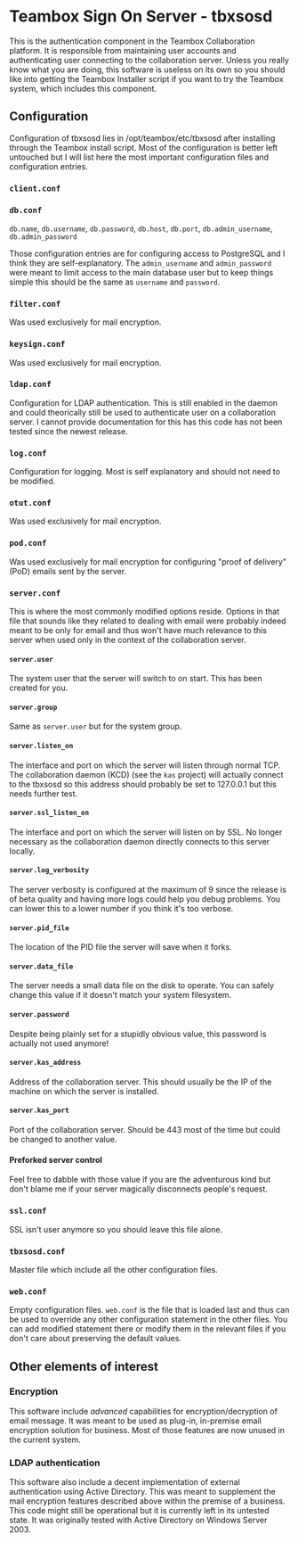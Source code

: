 Teambox Sign On Server - tbxsosd
================================

This is the authentication component in the Teambox Collaboration platform. It is responsible from maintaining user accounts and authenticating user connecting to the collaboration server. Unless you really know what you are doing, this software is useless on its own so you should like into getting the Teambox Installer script if you want to try the Teambox system, which includes this component.

## Configuration

Configuration of tbxsosd lies in /opt/teambox/etc/tbxsosd after installing through the Teambox install script. Most of the configuration is better left untouched but I will list here the most important configuration files and configuration entries.

### `client.conf`

### `db.conf`

`db.name`, `db.username`, `db.password`, `db.host`, `db.port`, `db.admin_username`, `db.admin_password`

Those configuration entries are for configuring access to PostgreSQL and I think they are self-explanatory. The `admin_username` and `admin_password` were meant to limit access to the main database user but to keep things simple this should be the same as `username` and `password`.

### `filter.conf`

Was used exclusively for mail encryption.

### `keysign.conf`

Was used exclusively for mail encryption.

### `ldap.conf`

Configuration for LDAP authentication. This is still enabled in the daemon and could theorically still be used to authenticate user on a collaboration server. I cannot provide documentation for this has this code has not been tested since the newest release.

### `log.conf`

Configuration for logging. Most is self explanatory and should not need to be modified.

### `otut.conf`

Was used exclusively for mail encryption.

### `pod.conf`

Was used exclusively for mail encryption for configuring "proof of delivery" (PoD) emails sent by the server.

### `server.conf`

This is where the most commonly modified options reside. Options in that file that sounds like they related to dealing with email were probably indeed meant to be only for email and thus won't have much relevance to this server when used only in the context of the collaboration server.

#### `server.user`

The system user that the server will switch to on start. This has been created for you.

#### `server.group`

Same as `server.user` but for the system group.

#### `server.listen_on`

The interface and port on which the server will listen through normal TCP. The collaboration daemon (KCD) (see the `kas` project) will actually connect to the tbxsosd so this address should probably be set to 127.0.0.1 but this needs further test.

#### `server.ssl_listen_on`

The interface and port on which the server will listen on by SSL. No longer necessary as the collaboration daemon directly connects to this server locally.

#### `server.log_verbosity`

The server verbosity is configured at the maximum of 9 since the release is of beta quality and having more logs could help you debug problems. You can lower this to a lower number if you think it's too verbose.

#### `server.pid_file`

The location of the PID file the server will save when it forks.

#### `server.data_file`

The server needs a small data file on the disk to operate. You can safely change this value if it doesn't match your system filesystem.

#### `server.password`

Despite being plainly set for a stupidly obvious value, this password is actually not used anymore!

#### `server.kas_address`

Address of the collaboration server. This should usually be the IP of the machine on which the server is installed.

#### `server.kas_port`

Port of the collaboration server. Should be 443 most of the time but could be changed to another value.

#### Preforked server control

Feel free to dabble with those value if you are the adventurous kind but don't blame me if your server magically disconnects people's request.

### `ssl.conf`

SSL isn't user anymore so you should leave this file alone.

### `tbxsosd.conf`

Master file which include all the other configuration files.

### `web.conf`

Empty configuration files. `web.conf` is the file that is loaded last and thus can be used to override any other configuration statement in the other files. You can add modified statement there or modify them in the relevant files if you don't care about preserving the default values.

## Other elements of interest

### Encryption

This software include *advanced* capabilities for encryption/decryption of email message. It was meant to be used as plug-in, in-premise email encryption solution for business. Most of those features are now unused in the current system. 

### LDAP authentication

This software also include a decent implementation of external authentication using Active Directory. This was meant to supplement the mail encryption features described above within the premise of a business. This code might still be operational but it is currently left in its untested state. It was originally tested with Active Directory on Windows Server 2003.
